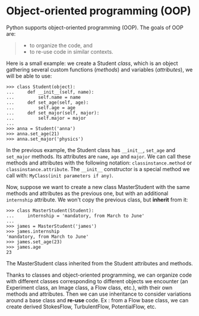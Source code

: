 Object-oriented programming (OOP)
=================================

Python supports object-oriented programming (OOP). The goals of OOP are:

> -   to organize the code, and
> -   to re-use code in similar contexts.

Here is a small example: we create a Student *class*, which is an object
gathering several custom functions (*methods*) and variables
(*attributes*), we will be able to use:

    >>> class Student(object):
    ...     def __init__(self, name):
    ...         self.name = name
    ...     def set_age(self, age):
    ...         self.age = age
    ...     def set_major(self, major):
    ...         self.major = major
    ...
    >>> anna = Student('anna')
    >>> anna.set_age(21)
    >>> anna.set_major('physics')

In the previous example, the Student class has `__init__`, `set_age` and
`set_major` methods. Its attributes are `name`, `age` and `major`. We
can call these methods and attributes with the following notation:
`classinstance.method` or `classinstance.attribute`. The `__init__`
constructor is a special method we call with:
`MyClass(init parameters if any)`.

Now, suppose we want to create a new class MasterStudent with the same
methods and attributes as the previous one, but with an additional
`internship` attribute. We won't copy the previous class, but
**inherit** from it:

    >>> class MasterStudent(Student):
    ...     internship = 'mandatory, from March to June'
    ...
    >>> james = MasterStudent('james')
    >>> james.internship
    'mandatory, from March to June'
    >>> james.set_age(23)
    >>> james.age
    23

The MasterStudent class inherited from the Student attributes and
methods.

Thanks to classes and object-oriented programming, we can organize code
with different classes corresponding to different objects we encounter
(an Experiment class, an Image class, a Flow class, etc.), with their
own methods and attributes. Then we can use inheritance to consider
variations around a base class and **re-use** code. Ex : from a Flow
base class, we can create derived StokesFlow, TurbulentFlow,
PotentialFlow, etc.
